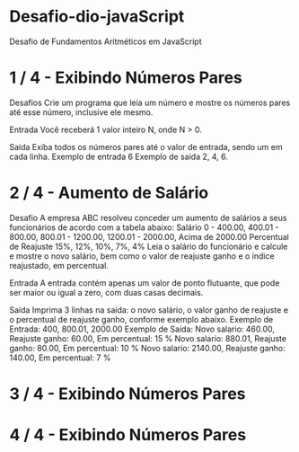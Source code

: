 # Desafio-dio-javaScript
Desafio de Fundamentos Aritméticos em JavaScript

# 1 / 4 - Exibindo Números Pares
Desafios Crie um programa que leia um número e mostre os números pares até esse número, inclusive ele mesmo.

Entrada Você receberá 1 valor inteiro N, onde N > 0.

Saída Exiba todos os números pares até o valor de entrada, sendo um em cada linha. 
Exemplo de entrada 6
Exemplo de saida 2, 4, 6.

# 2 / 4 - Aumento de Salário
Desafio
A empresa ABC resolveu conceder um aumento de salários a seus funcionários de acordo com a tabela abaixo:
Salário	
0 - 400.00, 400.01 - 800.00, 800.01 - 1200.00, 1200.01 - 2000.00, Acima de 2000.00
Percentual de Reajuste
15%, 12%, 10%, 7%, 4%
Leia o salário do funcionário e calcule e mostre o novo salário, bem como o valor de reajuste ganho e o índice reajustado, em percentual.

Entrada
A entrada contém apenas um valor de ponto flutuante, que pode ser maior ou igual a zero, com duas casas decimais.

Saída
Imprima 3 linhas na saída: o novo salário, o valor ganho de reajuste e o percentual de reajuste ganho, conforme exemplo abaixo.
Exemplo de Entrada: 
400, 
800.01, 
2000.00
Exemplo de Saída: 
Novo salario: 460.00, Reajuste ganho: 60.00, Em percentual: 15 %
Novo salario: 880.01, Reajuste ganho: 80.00, Em percentual: 10 %
Novo salario: 2140.00, Reajuste ganho: 140.00, Em percentual: 7 %

# 3 / 4 - Exibindo Números Pares

# 4 / 4 - Exibindo Números Pares

